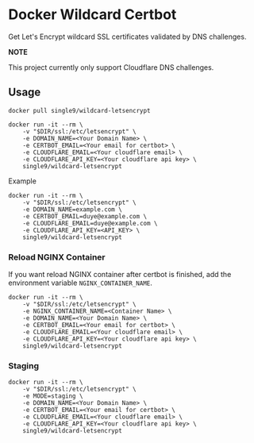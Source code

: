Docker Wildcard Certbot
=================

Get Let's Encrypt wildcard SSL certificates validated by DNS challenges.

**NOTE**

This project currently only support Cloudflare DNS challenges.

Usage
-----------

    docker pull single9/wildcard-letsencrypt

    docker run -it --rm \
        -v "$DIR/ssl:/etc/letsencrypt" \
        -e DOMAIN_NAME=<Your Domain Name> \
        -e CERTBOT_EMAIL=<Your email for certbot> \
        -e CLOUDFLARE_EMAIL=<Your cloudflare email> \
        -e CLOUDFLARE_API_KEY=<Your cloudflare api key> \
        single9/wildcard-letsencrypt

Example

    docker run -it --rm \
        -v "$DIR/ssl:/etc/letsencrypt" \
        -e DOMAIN_NAME=example.com \
        -e CERTBOT_EMAIL=duye@example.com \
        -e CLOUDFLARE_EMAIL=duye@example.com \
        -e CLOUDFLARE_API_KEY=<API_KEY> \
        single9/wildcard-letsencrypt

### Reload NGINX Container

If you want reload NGINX container after certbot is finished, add the environment variable `NGINX_CONTAINER_NAME`.

    docker run -it --rm \
        -v "$DIR/ssl:/etc/letsencrypt" \
        -e NGINX_CONTAINER_NAME=<Container Name> \
        -e DOMAIN_NAME=<Your Domain Name> \
        -e CERTBOT_EMAIL=<Your email for certbot> \
        -e CLOUDFLARE_EMAIL=<Your cloudflare email> \
        -e CLOUDFLARE_API_KEY=<Your cloudflare api key> \
        single9/wildcard-letsencrypt

### Staging

    docker run -it --rm \
        -v "$DIR/ssl:/etc/letsencrypt" \
        -e MODE=staging \
        -e DOMAIN_NAME=<Your Domain Name> \
        -e CERTBOT_EMAIL=<Your email for certbot> \
        -e CLOUDFLARE_EMAIL=<Your cloudflare email> \
        -e CLOUDFLARE_API_KEY=<Your cloudflare api key> \
        single9/wildcard-letsencrypt
